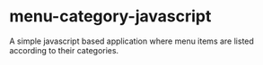# menu-category-javascript
A simple javascript based application where menu items are listed according to their categories.
